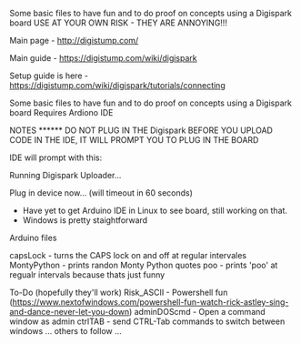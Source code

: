 Some basic files to have fun and to do proof on concepts using a Digispark board
USE AT YOUR OWN RISK - THEY ARE ANNOYING!!!

Main page - http://digistump.com/

Main guide - https://digistump.com/wiki/digispark

Setup guide is here - https://digistump.com/wiki/digispark/tutorials/connecting

Some basic files to have fun and to do proof on concepts using a Digispark board
Requires Ardiono IDE

NOTES
****** DO NOT PLUG IN THE Digispark BEFORE YOU UPLOAD CODE IN THE IDE, IT WILL PROMPT YOU TO PLUG IN THE BOARD

IDE will prompt with this:

Running Digispark Uploader...

Plug in device now... (will timeout in 60 seconds)


- Have yet to get Arduino IDE in Linux to see board, still working on that.
- Windows is pretty staightforward


Arduino files

capsLock - turns the CAPS lock on and off at regular intervales
MontyPython - prints randon Monty Python quotes
poo - prints 'poo' at regualr intervals because thats just funny

To-Do (hopefully they'll work)
Risk_ASCII - Powershell fun (https://www.nextofwindows.com/powershell-fun-watch-rick-astley-sing-and-dance-never-let-you-down)
adminDOScmd - Open a command window as admin
ctrlTAB - send CTRL-Tab commands to switch between windows
... others to follow ...
